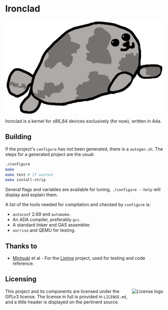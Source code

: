 # Ironclad

<img align="center" height="300" alt="Seal of approval" src="banner.png"/>

Ironclad is a kernel for x86_64 devices exclusively (for now), written in Ada.

## Building

If the project's `configure` has not been generated, there is a `autogen.sh`.
The steps for a generated project are the usual:

```bash
./configure
make
make test # If wanted.
make install-strip
```

Several flags and variables are available for tuning, `./configure --help` will
display and explain them.

A list of the tools needed for compilation and checked by `configure` is:

- `autoconf` 2.69 and `automake`.
- An ADA compiler, preferably `gcc`.
- A standard linker and GAS assembler.
- `xorriso` and QEMU for testing.

## Thanks to

- [Mintsuki](https://github.com/mintsuki) et al - For the
[Limine](https://github.com/limine-bootloader/limine) project, used for testing
and code reference.

## Licensing

<img align="right" height="68" alt="License logo" src="https://www.gnu.org/graphics/gplv3-with-text-136x68.png"/>

This project and its components are licensed under the GPLv3 license.
The license in full is provided in `LICENSE.md`, and a little header is
displayed on the pertinent source.
